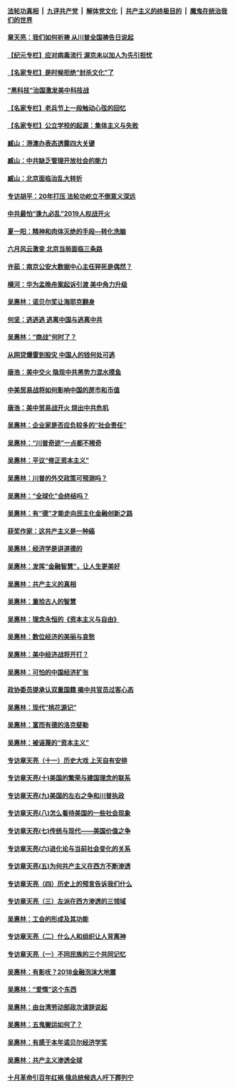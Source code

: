 ####  [法轮功真相](../../../../basic/blob/master/README.md?t=05180102) &nbsp;|&nbsp; [九评共产党](../../../../9ping.md/blob/master/README.md?t=05180102) &nbsp;|&nbsp; [解体党文化](../../../../jtdwh.md/blob/master/README.md?t=05180102)  &nbsp;|&nbsp; [共产主义的终极目的](../../../../gczydzjmd.md/blob/master/README.md?t=05180102) &nbsp;|&nbsp; [魔鬼在统治我们的世界](../../../../mgztzwmdsj.md/blob/master/README.md?t=05180102) 

#### [章天亮：我们如何祈祷 从川普全国祷告日说起](../pages/nsc423/n11944627.md?t=05180102) 

#### [【纪元专栏】应对病毒流行 渥京未以加人为先引担忧](../pages/nsc423/n11875714.md?t=05180102) 

#### [【名家专栏】是时候拒绝“封杀文化”了](../pages/nsc423/n11814093.md?t=05180102) 

#### [“黑科技”治国激发美中科技战](../pages/nsc423/n11638056.md?t=05180102) 

#### [【名家专栏】老兵节上一段触动心弦的回忆](../pages/nsc423/n11646016.md?t=05180102) 

#### [【名家专栏】公立学校的起源：集体主义与失败](../pages/nsc423/n11601833.md?t=05180102) 

#### [臧山：港澳办表态透露四大关键](../pages/nsc423/n11421628.md?t=05180102) 

#### [臧山：中共缺乏管理开放社会的能力](../pages/nsc423/n11407457.md?t=05180102) 

#### [臧山：北京面临治乱大转折](../pages/nsc423/n11406895.md?t=05180102) 

#### [专访胡平：20年打压 法轮功屹立不倒意义深远](../pages/nsc423/n11398800.md?t=05180102) 

#### [中共最怕“逢九必乱”2019人权战开火](../pages/nsc423/n11385248.md?t=05180102) 

#### [夏一阳：精神和肉体灭绝的手段—转化洗脑](../pages/nsc423/n11368250.md?t=05180102) 

#### [六月风云激变 北京当局面临三条路](../pages/nsc423/n11313668.md?t=05180102) 

#### [许茹：南京公安大数据中心主任猝死是偶然？](../pages/nsc423/n11064744.md?t=05180102) 

#### [横河：华为孟晚舟案起诉引渡 美中角力升级](../pages/nsc423/n11027230.md?t=05180102) 

#### [吴惠林：诺贝尔奖让海耶克翻身](../pages/nsc423/n10890049.md?t=05180102) 

#### [何坚：逃逃逃 逃离中国与逃离中共](../pages/nsc423/n10592891.md?t=05180102) 

#### [吴惠林：“商战”何时了？](../pages/nsc423/n10573558.md?t=05180102) 

#### [从网贷爆雷到股灾 中国人的钱何处可逃](../pages/nsc423/n10572800.md?t=05180102) 

#### [唐浩：美中交火 隐现中共黑势力混水摸鱼](../pages/nsc423/n10544040.md?t=05180102) 

#### [中美贸易战将如何影响中国的房市和币值](../pages/nsc423/n10543697.md?t=05180102) 

#### [唐浩：美中贸易战开火 烧出中共危机](../pages/nsc423/n10540126.md?t=05180102) 

#### [吴惠林：企业家是否应负较多的“社会责任”](../pages/nsc423/n10535022.md?t=05180102) 

#### [吴惠林：“川普奇迹”一点都不稀奇](../pages/nsc423/n10512808.md?t=05180102) 

#### [吴惠林：平议“修正资本主义”](../pages/nsc423/n10495724.md?t=05180102) 

#### [吴惠林：川普的外交政策可预测吗？](../pages/nsc423/n10462387.md?t=05180102) 

#### [吴惠林：“全球化”会终结吗？](../pages/nsc423/n10452838.md?t=05180102) 

#### [吴惠林：有“德”才能走向民主化金融创新之路](../pages/nsc423/n10432292.md?t=05180102) 

#### [获奖作家：这共产主义是一种癌](../pages/nsc423/n10431541.md?t=05180102) 

#### [吴惠林：经济学是讲道德的](../pages/nsc423/n10398014.md?t=05180102) 

#### [吴惠林：发挥“金融智慧”，让人生更美好](../pages/nsc423/n10375019.md?t=05180102) 

#### [吴惠林：共产主义的真相](../pages/nsc423/n10351394.md?t=05180102) 

#### [吴惠林：重拾古人的智慧](../pages/nsc423/n10337691.md?t=05180102) 

#### [吴惠林：理念永恒的《资本主义与自由》](../pages/nsc423/n10316274.md?t=05180102) 

#### [吴惠林：数位经济的美丽与哀愁](../pages/nsc423/n10292946.md?t=05180102) 

#### [吴惠林：美中经济战将开打？](../pages/nsc423/n10258825.md?t=05180102) 

#### [吴惠林：可怕的中国经济扩张](../pages/nsc423/n10219147.md?t=05180102) 

#### [政协委员提承认双重国籍 揭中共官员过客心态](../pages/nsc423/n10208809.md?t=05180102) 

#### [吴惠林：现代“桃花源记”](../pages/nsc423/n10185234.md?t=05180102) 

#### [吴惠林：富而有德的洛克斐勒](../pages/nsc423/n10142264.md?t=05180102) 

#### [吴惠林：被诬蔑的“资本主义”](../pages/nsc423/n10124816.md?t=05180102) 

#### [专访章天亮（十一）历史大戏 上天自有安排](../pages/nsc423/n10094905.md?t=05180102) 

#### [专访章天亮(十)美国的繁荣与建国理念的联系](../pages/nsc423/n10094899.md?t=05180102) 

#### [专访章天亮(九)美国的左右之争和川普执政](../pages/nsc423/n10094889.md?t=05180102) 

#### [专访章天亮(八)怎么看待美国的一些社会现象](../pages/nsc423/n10094857.md?t=05180102) 

#### [专访章天亮(七)传统与现代——美国价值之争](../pages/nsc423/n10093140.md?t=05180102) 

#### [专访章天亮(六)进化论与当前社会变化的关系](../pages/nsc423/n10092036.md?t=05180102) 

#### [专访章天亮(五)为何共产主义在西方不断渗透](../pages/nsc423/n10083620.md?t=05180102) 

#### [专访章天亮（四）历史上的预言告诉我们什么](../pages/nsc423/n10083606.md?t=05180102) 

#### [专访章天亮（三）左派在西方渗透的三领域](../pages/nsc423/n10081115.md?t=05180102) 

#### [吴惠林：工会的形成及其功能](../pages/nsc423/n10080633.md?t=05180102) 

#### [专访章天亮（二）什么人和组织让人背离神](../pages/nsc423/n10076637.md?t=05180102) 

#### [专访章天亮（一）不同民族的三个共同记忆](../pages/nsc423/n10074188.md?t=05180102) 

#### [吴惠林：有影呒？2018金融泡沫大地震](../pages/nsc423/n10040534.md?t=05180102) 

#### [吴惠林：“爱情”这个东西](../pages/nsc423/n10019423.md?t=05180102) 

#### [吴惠林：由台湾劳动部政次请辞说起](../pages/nsc423/n9979679.md?t=05180102) 

#### [吴惠林：五鬼搬运如何了？](../pages/nsc423/n9925338.md?t=05180102) 

#### [吴惠林：有感于本年诺贝尔经济学奖](../pages/nsc423/n9871883.md?t=05180102) 

#### [吴惠林：共产主义渗透全球](../pages/nsc423/n9812748.md?t=05180102) 

#### [十月革命引百年红祸 俄总统候选人吁下葬列宁](../pages/nsc423/n9810182.md?t=05180102) 

